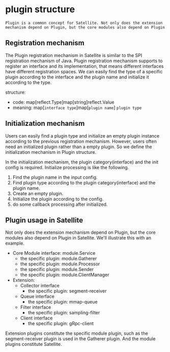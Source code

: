 # plugin structure
`Plugin is a common concept for Satellite. Not only does the extension mechanism depend on Plugin, but the core modules also depend on Plugin`

## Registration mechanism

The Plugin registration mechanism in Satellite is similar to the SPI registration mechanism of Java. 
Plugin registration mechanism supports to register an interface and its implementation, that means different interfaces have different registration spaces.
We can easily find the type of a specific plugin according to the interface and the plugin name and initialize it according to the type.

structure:
- code: map[reflect.Type]map[string]reflect.Value
- meaning: map[`interface type`]map[`plugin name`] `plugin type`


## Initialization mechanism

Users can easily find a plugin type and initialize an empty plugin instance according to the previous registration mechanism. However, users often need an initialized plugin rather than a empty plugin. So we define the initialization mechanism in
Plugin structure.

In the initialization mechanism, the plugin category(interface) and the init config is required. Initialize processing is like the following.

1. Find the plugin name in the input config.
2. Find plugin type according to the plugin category(interface) and the plugin name.
3. Create an empty plugin.
4. Initialize the plugin according to the config.
5. do some callback processing after initialized.


## Plugin usage in Satellite
Not only does the extension mechanism depend on Plugin, but the core modules also depend on Plugin in Satellite. We'll illustrate this with an example.

- Core Module interface: module.Service
    - the specific plugin: module.Gatherer
    - the specific plugin: module.Processor
    - the specific plugin: module.Sender
    - the specific plugin: module.ClientManager
- Extension: 
    - Collector interface 
        - the specific plugin: segment-receiver
    - Queue interface
        - the specific plugin: mmap-queue
    - Filter interface
        - the specific plugin: sampling-filter
    - Client interface
        - the specific plugin: gRpc-client

Extension plugins constitute the specific module plugin, such as the segment-receiver plugin is used in the Gatherer plugin. And the module plugins constitute Satellite.
